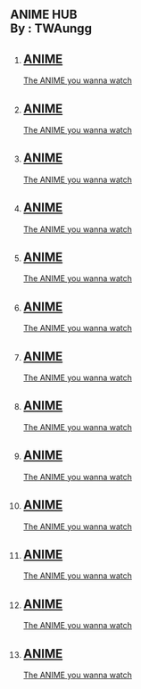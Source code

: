 <!DOCTYPE html>
<html>
<head>
<title></title>
<link rel="stylesheet" href="index.css">
</head>
<body>
<section class="list--wrapper">
  <h1 class="list--title">ANIME HUB     <br>  By : TWAungg  </h1>
  <ol class="list">
 <li class="list--item">
      <a href="javascript:void(0)" class="list--link">
        <h2 class="list--link__header"><span>ANIME</span></h2>
        <p class="list--link__description">The ANIME you wanna watch</p>
      </a>
    </li>
<li class="list--item">
      <a href="javascript:void(0)" class="list--link">
        <h2 class="list--link__header"><span>ANIME</span></h2>
        <p class="list--link__description">The ANIME you wanna watch</p>
      </a>
    </li>
<li class="list--item">
      <a href="javascript:void(0)" class="list--link">
        <h2 class="list--link__header"><span>ANIME</span></h2>
        <p class="list--link__description">The ANIME you wanna watch</p>
      </a>
    </li>
<li class="list--item">
      <a href="javascript:void(0)" class="list--link">
        <h2 class="list--link__header"><span>ANIME</span></h2>
        <p class="list--link__description">The ANIME you wanna watch</p>
      </a>
    </li>
<li class="list--item">
      <a href="javascript:void(0)" class="list--link">
        <h2 class="list--link__header"><span>ANIME</span></h2>
        <p class="list--link__description">The ANIME you wanna watch</p>
      </a>
    </li>
<li class="list--item">
      <a href="javascript:void(0)" class="list--link">
        <h2 class="list--link__header"><span>ANIME</span></h2>
        <p class="list--link__description">The ANIME you wanna watch</p>
      </a>
    </li>
<li class="list--item">
      <a href="javascript:void(0)" class="list--link">
        <h2 class="list--link__header"><span>ANIME</span></h2>
        <p class="list--link__description">The ANIME you wanna watch</p>
      </a>
    </li>
<li class="list--item">
      <a href="javascript:void(0)" class="list--link">
        <h2 class="list--link__header"><span>ANIME</span></h2>
        <p class="list--link__description">The ANIME you wanna watch</p>
      </a>
    </li>
<li class="list--item">
      <a href="javascript:void(0)" class="list--link">
        <h2 class="list--link__header"><span>ANIME</span></h2>
        <p class="list--link__description">The ANIME you wanna watch</p>
      </a>
    </li>
<li class="list--item">
      <a href="javascript:void(0)" class="list--link">
        <h2 class="list--link__header"><span>ANIME</span></h2>
        <p class="list--link__description">The ANIME you wanna watch</p>
      </a>
    </li>
<li class="list--item">
      <a href="javascript:void(0)" class="list--link">
        <h2 class="list--link__header"><span>ANIME</span></h2>
        <p class="list--link__description">The ANIME you wanna watch</p>
      </a>
    </li>
<li class="list--item">
      <a href="javascript:void(0)" class="list--link">
        <h2 class="list--link__header"><span>ANIME</span></h2>
        <p class="list--link__description">The ANIME you wanna watch</p>
      </a>
    </li>
<li class="list--item">
      <a href="javascript:void(0)" class="list--link">
        <h2 class="list--link__header"><span>ANIME</span></h2>
        <p class="list--link__description">The ANIME you wanna watch</p>
      </a>
    </li>

  </ol>
</section>
</body>
</html>

